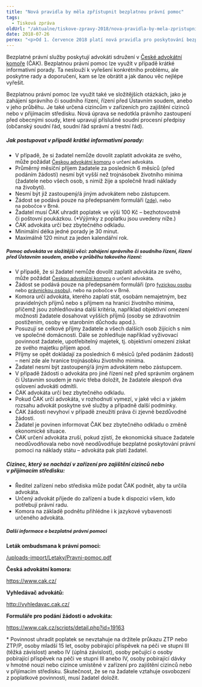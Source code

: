 ```yaml
---
title: "Nová pravidla by měla zpřístupnit bezplatnou právní pomoc"
tags:
  - Tisková zpráva
oldUrl: "/aktualne/tiskove-zpravy-2018/nova-pravidla-by-mela-zpristupnit-bezplatnou-pravni-pomoc"
date: 2018-07-26
perex: "<p>Od 1. července 2018 platí nová pravidla pro poskytování bezplatné právní pomoci. Ta by měla být nyní dostupnější. Zatímco doposud byla bezplatná právní pomoc poskytována obvykle v maximální délce 15 minut, od 1. července se může jednat až o 120 minut ročně. Bezplatná právní pomoc je určena těm, kdo si služby advokáta nemohou z finančních důvodů dovolit. Tuto skutečnost však musí prokázat.</p>"
---
```


<!-- imported from the old website -->

<p>Bezplatné právní služby poskytují advokáti sdružení v <a href="https://www.cak.cz/scripts/detail.php?id=326/" target="_blank">České advokátní komoře</a> (ČAK). Bezplatnou právní pomoc lze využít v případě krátké informativní porady. Ta neslouží k vyřešení konkrétního problému, ale poskytne rady a doporučení, kam se lze obrátit a jak danou věc nejlépe vyřešit.</p> <p>Bezplatnou právní pomoc lze využít také ve složitějších otázkách, jako je zahájení správního či soudního řízení, řízení před Ústavním soudem, anebo v jeho průběhu. Je také určená cizincům v zařízeních pro zajištění cizinců nebo v přijímacím středisku. Nová úprava se nedotkla právního zastoupení před obecnými soudy, které upravují příslušné soudní procesní předpisy (občanský soudní řád, soudní řád správní a trestní řád).</p> <h5>Jak postupovat v případě krátké informativní porady:</h5> <p></p><ul><li>V případě, že si žadatel nemůže dovolit zaplatit advokáta ze svého, může požádat <a href="https://www.cak.cz/scripts/detail.php?id=2617" style="font-size: 12.8px;">Českou advokátní komoru</a><span style="font-size: 12.8px;"> o určení advokáta.</span></li><li>Průměrný měsíční příjem žadatele za posledních 6 měsíců (před podáním žádosti) nesmí být vyšší než trojnásobek životního minima (žadatele nebo všech osob, s nimiž žije a společně hradí náklady na živobytí).</li><li>Nesmí být již zastoupený/á jiným advokátem nebo zástupcem.</li><li>Žádost se podává pouze na předepsaném formuláři (<a href="https://www.cak.cz/assets/pro-verejnost/zadost-podle-ss-18a.doc" style="font-size: 12.8px;">zde</a><span style="font-size: 12.8px;">), nebo na pobočce v Brně.</span></li><li>Žadatel musí ČAK uhradit poplatek ve výši 100 Kč – bezhotovostně či poštovní poukázkou. (*Výjimky z poplatku jsou uvedeny níže.)</li><li>ČAK advokáta určí bez zbytečného odkladu.</li><li>Minimální délka jedné porady je 30 minut.</li><li>Maximálně 120 minut za jeden kalendářní rok.</li></ul><h5><span style="font-size: 12.8px;">Pomoc advokáta ve složitější věci: zahájení správního či soudního řízení, řízení před Ústavním soudem, anebo v průběhu takového řízení:</span></h5> <p></p><ul><li>V případě, že si žadatel nemůže dovolit zaplatit advokáta ze svého, může požádat <a href="https://www.cak.cz/scripts/detail.php?id=2617" style="font-size: 12.8px;">Českou advokátní komoru</a><span style="font-size: 12.8px;"> o určení advokáta.</span></li><li>Žádost se podává pouze na předepsaném formuláři (pro <a href="https://www.cak.cz/assets/pro-verejnost/zadost-podle-ss-18c-fo.doc" style="font-size: 12.8px;">fyzickou osobu</a><span style="font-size: 12.8px;"> nebo </span><a href="https://www.cak.cz/assets/pro-verejnost/zadost-podle-ss-18c-po.doc" style="font-size: 12.8px;">právnickou osobu</a><span style="font-size: 12.8px;">), nebo na pobočce v Brně.</span></li><li>Komora určí advokáta, kterého zaplatí stát, osobám nemajetným, bez pravidelných příjmů nebo s příjmem na hranici životního minima, přičemž jsou zohledňována další kritéria, například objektivní omezení možnosti žadatele dosahovat vyšších příjmů (osoby se zdravotním postižením, osoby ve starobním důchodu apod.).</li><li>Posuzují se celkové příjmy žadatele a všech dalších osob žijících s ním ve společné domácnosti. Dále se zohledňuje například vyživovací povinnost žadatele, upotřebitelný majetek, tj. objektivní omezení získat ze svého majetku příjem apod.</li><li>Příjmy se opět dokládají za posledních 6 měsíců (před podáním žádosti) – není zde ale hranice trojnásobku životního minima.</li><li>Žadatel nesmí být zastoupený/á jiným advokátem nebo zástupcem.</li><li>V případě žádosti o advokáta pro jiné řízení než před správním orgánem či Ústavním soudem je navíc třeba doložit, že žadatele alespoň dva oslovení advokáti odmítli.</li><li>ČAK advokáta určí bez zbytečného odkladu.</li><li>Pokud ČAK určí advokáta, v rozhodnutí vymezí, v jaké věci a v jakém rozsahu advokát poskytne své služby a případně další podmínky.</li><li>ČAK žádosti nevyhoví v případě zneužití práva či zjevně bezdůvodné žádosti.</li><li>Žadatel je povinen informovat ČAK bez zbytečného odkladu o změně ekonomické situace.</li><li>ČAK určení advokáta zruší, pokud zjistí, že ekonomická situace žadatele neodůvodňovala nebo nově neodůvodňuje bezplatné poskytování právní pomoci na náklady státu – advokáta pak platí žadatel.</li></ul> <h5>Cizinec, který se nachází v zařízení pro zajištění cizinců nebo v přijímacím středisku:</h5> <p></p><ul><li>Ředitel zařízení nebo střediska může podat ČAK podnět, aby ta určila advokáta.</li><li>Určený advokát přijede do zařízení a bude k dispozici všem, kdo potřebují právní radu.</li><li>Komora na základě podnětu přihlédne i k jazykové vybavenosti určeného advokáta.</li></ul><h5><span style="font-size: 12.8px;">Další informace o bezplatné právní pomoci</span></h5> <p><b>Leták ombudsmana k právní pomoci:</b></p> <p><a href="/uploads-import/Letaky/Pravni-pomoc.pdf" target="_blank">/uploads-import/Letaky/Pravni-pomoc.pdf</a></p> <p><b>Česká advokátní komora:</b></p> <p><a href="https://www.cak.cz/" target="_blank">https://www.cak.cz/</a></p> <p><b>Vyhledávač advokátů:</b></p> <p><a title="Otevření do nového okna" href="http://vyhledavac.cak.cz/" target="_blank">http://vyhledavac.cak.cz/</a> <img alt="" src="https://www.ochrance.cz/typo3/ext/od_linkdesc/icons/external.gif" class="od_linkdesc_icon_external" /></p> <p><b>Formuláře pro podání žádosti o advokáta:</b></p> <p><a href="https://www.cak.cz/scripts/detail.php?id=19163" target="_blank">https://www.cak.cz/scripts/detail.php?id=19163</a></p> <p>* Povinnost uhradit poplatek se nevztahuje na držitele průkazu ZTP nebo ZTP/P, osoby mladší 15 let, osoby pobírající příspěvek na péči ve stupni III (těžká závislost) anebo IV (úplná závislost), osoby pečující o osoby pobírající příspěvek na péči ve stupni III anebo IV, osoby pobírající dávky v hmotné nouzi nebo cizince umístěné v zařízení pro zajištění cizinců nebo v přijímacím středisku. Skutečnost, že se na žadatele vztahuje osvobození z poplatkové povinnosti, musí žadatel doložit.</p>
